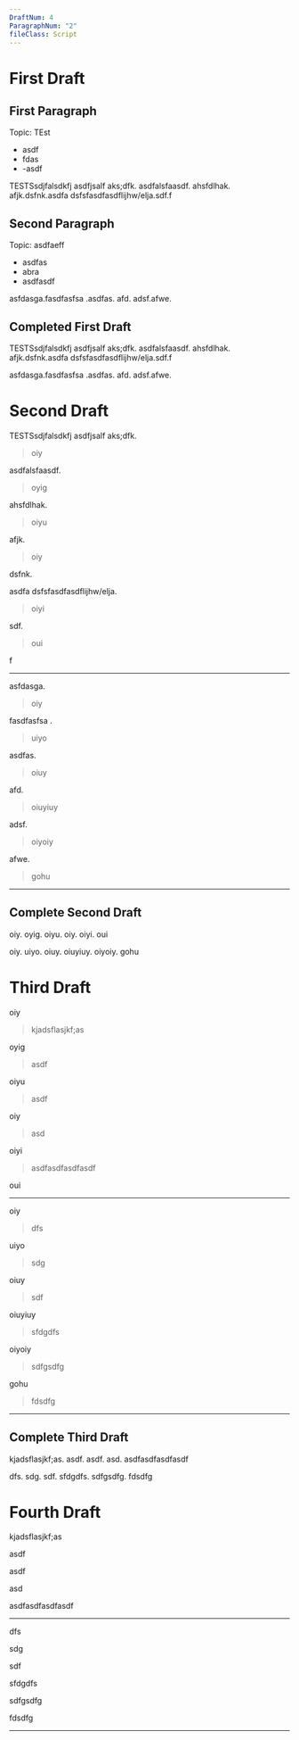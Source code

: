 ```yaml
---
DraftNum: 4
ParagraphNum: "2"
fileClass: Script
---
```

# First Draft
## First Paragraph
Topic: TEst
- asdf
- fdas
- -asdf

TESTSsdjfalsdkfj asdfjsalf  aks;dfk. asdfalsfaasdf. ahsfdlhak. afjk.dsfnk.asdfa dsfsfasdfasdflijhw/elja.sdf.f

## Second Paragraph
Topic: asdfaeff
- asdfas
- abra
- asdfasdf

asfdasga.fasdfasfsa .asdfas. afd. adsf.afwe.

## Completed First Draft

TESTSsdjfalsdkfj asdfjsalf  aks;dfk. asdfalsfaasdf. ahsfdlhak. afjk.dsfnk.asdfa dsfsfasdfasdflijhw/elja.sdf.f

asfdasga.fasdfasfsa .asdfas. afd. adsf.afwe.



# Second Draft

TESTSsdjfalsdkfj asdfjsalf  aks;dfk.
> oiy

 asdfalsfaasdf.
> oyig

 ahsfdlhak.
> oiyu

 afjk.
> oiy

dsfnk.
> 

asdfa dsfsfasdfasdflijhw/elja.
> oiyi

sdf.
> oui

f

---

asfdasga.
> oiy

fasdfasfsa .
> uiyo

asdfas.
> oiuy

 afd.
> oiuyiuy

 adsf.
> oiyoiy

afwe.
> gohu



---



## Complete Second Draft

oiy. oyig. oiyu. oiy. oiyi. oui

oiy. uiyo. oiuy. oiuyiuy. oiyoiy. gohu

 # Third Draft

oiy
> kjadsflasjkf;as

 oyig
> asdf

 oiyu
> asdf

 oiy
> asd

 oiyi
> asdfasdfasdfasdf

 oui
> 

---

oiy
> dfs

 uiyo
> sdg

 oiuy
> sdf

 oiuyiuy
> sfdgdfs

 oiyoiy
> sdfgsdfg

 gohu
> fdsdfg

---



## Complete Third Draft

kjadsflasjkf;as. asdf. asdf. asd. asdfasdfasdfasdf

dfs. sdg. sdf. sfdgdfs. sdfgsdfg. fdsdfg

 # Fourth Draft

kjadsflasjkf;as
> 

 asdf
> 

 asdf
> 

 asd
> 

 asdfasdfasdfasdf
> 

---

dfs
> 

 sdg
> 

 sdf
> 

 sfdgdfs
> 

 sdfgsdfg
> 

 fdsdfg
> 

---

